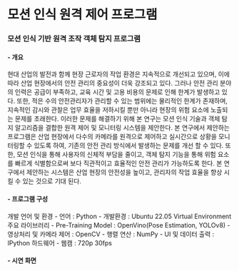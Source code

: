 # 모션 인식 원격 제어 프로그램

### 모션 인식 기반 원격 조작 객체 탐지 프로그램

#### - 개요
현대 산업의 발전과 함께 현장 근로자의 작업 환경은 지속적으로 개선되고 있으며, 이에 따라 산업 현장에서의 안전 관리의 중요성이 더욱 강조되고 있다. 그러나 안전 관리 분야의 인력은 공급이 부족하고, 교육 시간 및 고용 비용의 문제로 인해 한계가 발생하고 있다. 또한, 적은 수의 안전관리자가 관리할 수 있는 범위에는 물리적인 한계가 존재하며, 지속적인 감시와 관찰은 업무 효율을 저하시킬 뿐만 아니라 현장의 위험 요소에 노출되는 문제를 초래한다.
이러한 문제를 해결하기 위해 본 연구는 모션 인식 기술과 객체 탐지 알고리즘을 결합한 원격 제어 및 모니터링 시스템을 제안한다. 본 연구에서 제안하는 프로그램은 산업 현장에서 다수의 카메라를 원격으로 제어하고 실시간으로 상황을 모니터링할 수 있도록 하여, 기존의 안전 관리 방식에서 발생하는 문제를 개선 할 수 있다. 
또한, 모션 인식을 통해 사용자의 신체적 부담을 줄이고, 객체 탐지 기능을 통해 위험 요소를 빠르게 식별함으로써 보다 직관적이고 효율적인 안전 관리가 가능하도록 한다. 본 연구에서 제안하는 시스템은 산업 현장의 안전성을 높이고, 관리자의 작업 효율을 향상 시킬 수 있는 것으로 기대 된다.

#### - 프로그램 구성
개발 언어 및 환경
    - 언어 : Python
    - 개발환경 : Ubuntu 22.05 Virtual Environment
주요 라이브러리
    - Pre-Training Model : OpenVino(Pose Estimation, YOLOv8)
    - 영상처리 및 카메라 제어 : OpenCV
    - 행렬 연산 : NumPy
    - UI 및 데이터 출력 : IPython
하드웨어
    - 웹캠 : 720p 30fps

#### - 시연 화면